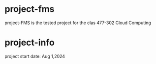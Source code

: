 # project-fms
project-FMS is the tested project for the clas 477-302 Cloud Computing 

# project-info
project start date: Aug 1,2024
